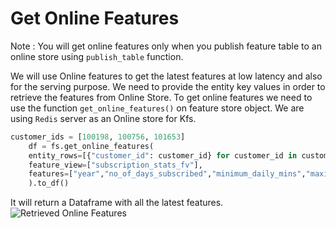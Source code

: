 # Get Online Features

Note : You will get online features only when you publish feature table to an online store using `publish_table` function.

We will use Online features to get the latest features at low latency and also for the serving purpose. We need to provide the entity key values in order to retrieve the features from Online Store. To get online features we need to use the function `get_online_features()` on feature store object. We are using `Redis` server as an Online store for Kfs.

```python
customer_ids = [100198, 100756, 101653]
    df = fs.get_online_features(
    entity_rows=[{"customer_id": customer_id} for customer_id in customer_ids],
    feature_view=["subscription_stats_fv"],
    features=["year","no_of_days_subscribed","minimum_daily_mins","maximum_daily_mins","videos_watched","maximum_days_inactive"],
    ).to_df()
```

It will return a Dataframe with all the latest features.
![Retrieved Online Features](https://github.com/katonic-dev/katonic-feature-store/blob/dev-2.0/docs/sources/online_features.jpg)
